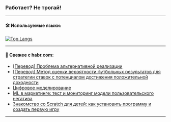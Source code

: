 ### Работает? Не трогай!

---
<!--
#### 🛠️ Technical stack:

![Java](https://img.shields.io/badge/Java-informational?logo=Oracle&style=flat&logoColor=white&color=FF4500)
![Kotlin](https://img.shields.io/badge/Kotlin-informational?logo=Kotlin&style=flat&logoColor=white&color=774D97)
![TS](https://img.shields.io/badge/TypeScript-informational?logo=typeScript&style=flat&logoColor=black&color=017acc)
![Python](https://img.shields.io/badge/Python-informational?logo=Python&style=flat&logoColor=black&color=ffdd54) <br>
![Spring](https://img.shields.io/badge/Spring-informational?logo=Spring&style=flat&logoColor=white&color=6DB33F) 
![SpringBoot](https://img.shields.io/badge/SpringBoot-informational?logo=SpringBoot&style=flat&logoColor=white&color=6DB33F)
![Nest](https://img.shields.io/badge/NestJS-informational?logo=NestJS&style=flat&logoColor=white&color=E0234E) 
![NodeJS](https://img.shields.io/badge/NodeJS-informational?logo=node.js&style=flat&logoColor=white&color=70A760)<br>
![PostgreSQL](https://img.shields.io/badge/PostgreSQL-informational?logo=PostgreSQL&style=flat&logoColor=white&color=DAA520)
![MongoDB](https://img.shields.io/badge/MongoDB-informational?logo=MongoDB&style=flat&logoColor=white&color=870000)
![Apache](https://img.shields.io/badge/Apache-informational?logo=apache&style=flat&logoColor=white&color=f74e28)

___ 
-->

#### 🛠️ Используемые языки:

[![Top Langs](https://github-readme-stats-u2qms2cxw-advtsettinggmailcoms-projects.vercel.app/api/top-langs/?username=zloylis&langs_count=10&hide_title=true&title_color=e6edf3&size_weight=0.5&count_weight=0.5&layout=compact&hide_progress=true&hide_border=true&theme=dracula)](https://github.com/zloylis)

<!---


####  :octocat:&nbsp;&nbsp; Статистика:

![GitHub stats](https://github-readme-stats-u2qms2cxw-advtsettinggmailcoms-projects.vercel.app/api?username=zloylis&show_icons=true&hide_border=true&theme=dracula&title_color=e6edf3&include_all_commits=true&count_private=true&hide_rank=false&hide_title=true&rank_icon=github)
-->
---

#### 💬 Свежее с habr.com:

<!-- BLOG-POST-LIST:START -->
- [[Перевод] Проблема альтернативной реализации](https://habr.com/ru/companies/sportmaster_lab/articles/838194/?utm_source=habrahabr&utm_medium=rss&utm_campaign=838194)
- [[Перевод] Метод оценки вероятности футбольных результатов для стратегии ставок с потенциалом достижения положительной доходности](https://habr.com/ru/articles/838186/?utm_source=habrahabr&utm_medium=rss&utm_campaign=838186)
- [Цифровое моделирование](https://habr.com/ru/articles/837922/?utm_source=habrahabr&utm_medium=rss&utm_campaign=837922)
- [ML в маркетинге: тест и мониторинг модели пользовательского негатива](https://habr.com/ru/companies/tbank/articles/838148/?utm_source=habrahabr&utm_medium=rss&utm_campaign=838148)
- [Знакомство со Scratch для детей: как установить программу и создать первую игру](https://habr.com/ru/companies/pixel_study/articles/838136/?utm_source=habrahabr&utm_medium=rss&utm_campaign=838136)
<!-- BLOG-POST-LIST:END -->

---
